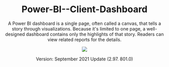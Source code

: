<h1 align="center">Power-BI--Client-Dashboard</h1>
<div align="center">
A Power BI dashboard is a single page, often called a canvas, that tells a story through visualizations. Because it's limited to one page, a well-designed dashboard contains only the highlights of that story. Readers can view related reports for the details.
</div>
<p align="center">
  <img src="https://docs.microsoft.com/en-us/power-bi/create-reports/media/service-dashboards/power-bi-dashboard2.png" />
</p>

<div align="center">
Version:
September 2021 Update (2.97. 801.0)
</div>

